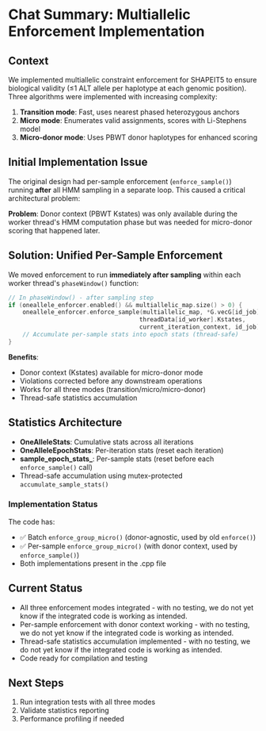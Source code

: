 # Chat Summary: Multiallelic Enforcement Implementation

## Context
We implemented multiallelic constraint enforcement for SHAPEIT5 to ensure biological validity (≤1 ALT allele per haplotype at each genomic position). Three algorithms were implemented with increasing complexity:
1. **Transition mode**: Fast, uses nearest phased heterozygous anchors
2. **Micro mode**: Enumerates valid assignments, scores with Li-Stephens model
3. **Micro-donor mode**: Uses PBWT donor haplotypes for enhanced scoring

## Initial Implementation Issue
The original design had per-sample enforcement (`enforce_sample()`) running **after** all HMM sampling in a separate loop. This caused a critical architectural problem:

**Problem**: Donor context (PBWT Kstates) was only available during the worker thread's HMM computation phase but was needed for micro-donor scoring that happened later.

## Solution: Unified Per-Sample Enforcement
We moved enforcement to run **immediately after sampling** within each worker thread's `phaseWindow()` function:

```cpp
// In phaseWindow() - after sampling step
if (oneallele_enforcer.enabled() && multiallelic_map.size() > 0) {
    oneallele_enforcer.enforce_sample(multiallelic_map, *G.vecG[id_job], V, 
                                     threadData[id_worker].Kstates,
                                     current_iteration_context, id_job);
    // Accumulate per-sample stats into epoch stats (thread-safe)
}
```

**Benefits**:
- Donor context (Kstates) available for micro-donor mode
- Violations corrected before any downstream operations
- Works for all three modes (transition/micro/micro-donor)
- Thread-safe statistics accumulation

## Statistics Architecture
- **OneAlleleStats**: Cumulative stats across all iterations
- **OneAlleleEpochStats**: Per-iteration stats (reset each iteration)
- **sample_epoch_stats_**: Per-sample stats (reset before each `enforce_sample()` call)
- Thread-safe accumulation using mutex-protected `accumulate_sample_stats()`


### Implementation Status
The code has:
- ✅ Batch `enforce_group_micro()` (donor-agnostic, used by old `enforce()`)
- ✅ Per-sample `enforce_group_micro()` (with donor context, used by `enforce_sample()`)
- Both implementations present in the .cpp file

## Current Status
- All three enforcement modes integrated - with no testing, we do not yet know if the integrated code is working as intended.
- Per-sample enforcement with donor context working - with no testing, we do not yet know if the integrated code is working as intended.
- Thread-safe statistics accumulation implemented - with no testing, we do not yet know if the integrated code is working as intended.
- Code ready for compilation and testing

## Next Steps
1. Run integration tests with all three modes
2. Validate statistics reporting
3. Performance profiling if needed
